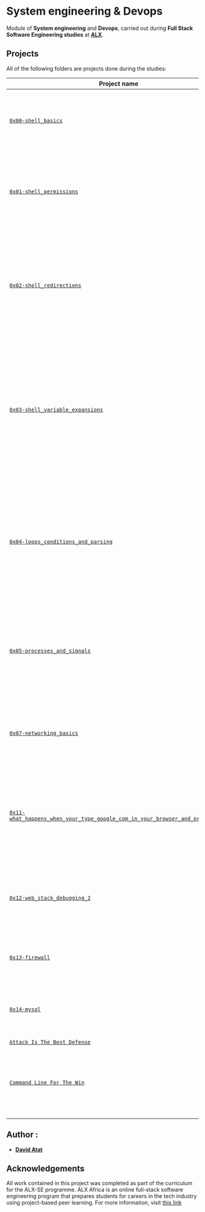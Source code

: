 # System engineering & Devops

Module of **System engineering** and **Devops**, carried out during **Full Stack Software Engineering studies** at **[ALX](https://www.alxafrica.com/)**.

## Projects

All of the following folders are projects done during the studies:

| Project name                                                                                                                                                                                                                       | Description                                                                                                                                                                     |
| ---------------------------------------------------------------------------------------------------------------------------------------------------------------------------------------------------------------------------------- | ------------------------------------------------------------------------------------------------------------------------------------------------------------------------------- |
| [`0x00-shell_basics`](https://github.com/daveeazi/alx-system_engineering-devops/tree/master/0x00-shell_basics)                                                                                                                     | It aims to learn about basics commands, navigation, files and directories in **Shell**                                                                                          |
| [`0x01-shell_permissions`](https://github.com/daveeazi/alx-system_engineering-devops/tree/master/0x01-shell_permissions)                                                                                                           | It aims to learn about man pages, permissions (owner, group and other) of files and directories in **Shell**                                                                    |
| [`0x02-shell_redirections`](https://github.com/daveeazi/alx-system_engineering-devops/tree/master/0x02-shell_redirections)                                                                                                         | It aims to learn about how to handle standard input and output and how to combine commands and filters with redirections in **Shell**                                           |
| [`0x03-shell_variable_expansions`](https://github.com/daveeazi/alx-system_engineering-devops/tree/master/0x03-shell_variables_expansions)                                                                                          | It aims to learn about alias builtin, help builtin, local, global and reserved variables (PATH, HOME and PS1), special parameters `$?` and single an double quotes in **Shell** |
| [`0x04-loops_conditions_and_parsing`](https://github.com/daveeazi/alx-system_engineering-devops/tree/master/0x04-loops_conditions_and_parsing)                                                                                     | It aims to learn about loops (`while`, `until` and `for`), condition statements (`if`, `else`, `elif` and `case`), shebangs and how to create SSH keys with **Bash**            |
| [`0x05-processes_and_signals`](https://github.com/daveeazi/alx-system_engineering-devops/tree/master/0x05-processes_and_signals)                                                                                                   | It aims to learn about PID, processes and commands that handles them (`ps`, `pgrep`, `pkill`, `kill`, etc) in **Bash**                                                          |
| [`0x07-networking_basics`](https://github.com/daveeazi/alx-system_engineering-devops/edit/master/0x07-networking_basics)                                                                                                           | It aims to learn about what is an OSI model, LAN, WAN, IP address, localhost, subnet and TCP/UDP                                                                                |
| [`0x11-what_happens_when_your_type_google_com_in_your_browser_and_press_enter`](https://github.com/daveeazi/alx-system_engineering-devops/tree/master/0x11-what_happens_when_your_type_google_com_in_your_browser_and_press_enter) | This aims to write an article explaining the intricacies of what happens when one makes a google search                                                                         |
| [`0x12-web_stack_debugging_2`](https://github.com/daveeazi/alx-system_engineering-devops/tree/master/0x12-web_stack_debugging_2)                                                                                                   | This aims to provide further knowledge of what was previously learned in webstack debugging                                                                                     |
| [`0x13-firewall`](https://github.com/aysuarex/alx-system_engineering-devops/tree/master/0x13-firewall)                                                                                                                             | This aims to learm about firewalls and how to set them up for servers                                                                                                           |
| [`0x14-mysql`](https://github.com/daveeazi/alx-system_engineering-devops/tree/master/0x14-mysql)                                                                                                                                   | This aims to learn how to incorporate the use of MySQL in this module                                                                                                           |
| [`Attack Is The Best Defense`](https://github.com/aysuarex/alx-system_engineering-devops/tree/master/attack_is_the_best_defense)                                                                                                   | .                                                                                                                                                                               |
| [`Command Line For The Win`](https://github.com/daveeazi/alx-system_engineering-devops/tree/master/command_line_for_the_win)                                                                                                       | This aims to gain mastery of command line commands across different difficulties                                                                                                |

## Author :

- **[David Atat](https://twitter.com/iamdaveeazi)**

## Acknowledgements

All work contained in this project was completed as part of the curriculum for the ALX-SE programme. ALX Africa is an online full-stack software engineering program that prepares students for careers in the tech industry using project-based peer learning. For more information, visit [this link](https://www.alxafrica.com//)
